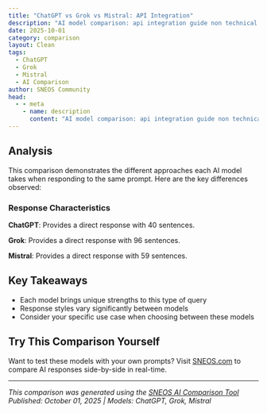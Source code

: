 ```yaml
---
title: "ChatGPT vs Grok vs Mistral: API Integration"
description: "AI model comparison: api integration guide non technical..."
date: 2025-10-01
category: comparison
layout: Clean
tags:
  - ChatGPT
  - Grok
  - Mistral
  - AI Comparison
author: SNEOS Community
head:
  - - meta
    - name: description
      content: "AI model comparison: api integration guide non technical..."
---
```


<ChatComparison
  title="ChatGPT vs Grok vs Mistral: API Integration"
  prompt="api integration guide non technical"
  :responses='{
    "ChatGPT": "Sure! Here\u2019s a simple, non-technical guide to understanding and using API integration:\n\n---\n\n### What is API Integration?\n\n**API** stands for **Application Programming Interface**. Think of it as a messenger that lets two different software applications talk to each other and share information or services.\n\n**API Integration** means connecting two or more software systems so they can work together automatically.\n\n---\n\n### Why Use API Integration?\n\n- To save time by automating tasks.\n- To keep information updated across different platforms.\n- To enable new features by connecting tools.\n- To improve accuracy by reducing manual data entry.\n\n---\n\n### How Does API Integration Work? (Simple Explanation)\n\n1. **Request**: One software sends a message requesting some information or action.\n2. **Processing**: The other software receives the request, processes it, and gets the needed data or performs the action.\n3. **Response**: It sends back the information or confirmation.\n\nImagine ordering food through a delivery app \u2014 the app communicates with the restaurant\u2019s system through an API to place your order and then informs you when it\u2019s ready.\n\n---\n\n### Steps to Do API Integration (Non-Technical)\n\n1. **Identify the Goal**  \n   Decide what you want the integration to do. For example, sync your customer contacts from a website to an email marketing tool.\n\n2. **Get Access**  \n   Usually, you need some credentials from the software (like a username and password or a key) to connect them securely.\n\n3. **Use an Integration Tool or Service**  \n   You don\u2019t need to code! There are many user-friendly platforms (like Zapier, Integromat, or Automate.io) where you can connect apps by clicking and filling forms.\n\n4. **Set up the Connection**  \n   Choose the apps you want to connect, define what triggers the action (like a new contact added), and decide what should happen next (like sending that contact info to another app).\n\n5. **Test the Integration**  \n   Try it out with sample data to see if it works as expected.\n\n6. **Go Live and Monitor**  \n   Start using the integration in real situations. Check on it occasionally to ensure it keeps working smoothly.\n\n---\n\n### Tips for Successful API Integration\n\n- **Read simple instructions:** Most platforms provide step-by-step guides.\n- **Start small:** Integrate one feature at a time.\n- **Use customer support:** Don\u2019t hesitate to ask help from the software\u2019s support teams.\n- **Keep security in mind:** Never share your passwords or keys publicly.\n\n---\n\nIf you want, I can help you find specific integration tools or guide you through a particular integration step-by-step!\n\n---\n\nWould you like help with a specific app or goal?",
    "Grok": "Creating an API integration guide for a non-technical audience requires explaining complex concepts in simple, everyday language, using relatable analogies and step-by-step instructions without diving into code or technical jargon. Below is a friendly, non-technical guide to help someone understand and get started with API integration.\n\n---\n\n### **API Integration Guide for Beginners (Non-Technical Users)**\n\n#### **What is an API? (Think of it as a Waiter at a Restaurant)**\nImagine you\u2019re at a restaurant. You don\u2019t go into the kitchen to make your food; instead, you tell a waiter what you want, and the waiter communicates your order to the kitchen. The kitchen prepares your meal and sends it back through the waiter. Here\u2019s the analogy breakdown:\n- **You** = A software or app that needs something (like data or a service).\n- **The Waiter** = The API (Application Programming Interface), acting as a middleman.\n- **The Kitchen** = Another app or system that has the data or service you need.\n\nAn API is simply a way for two different apps or tools to talk to each other and share information or perform tasks without you having to understand how everything works behind the scenes.\n\n#### **What is API Integration?**\nAPI integration is like setting up a system where the waiter (API) knows exactly how to take your order and deliver it between you and the kitchen (two apps). It\u2019s about connecting two tools so they can work together seamlessly. For example, when you log into a website using your Google account, that\u2019s API integration at work\u2014Google and the website are \u201Ctalking\u201D through an API to confirm who you are.\n\n---\n\n#### **Why Use APIs? (Benefits for Non-Technical People)**\n1. **Saves Time**: Instead of building something from scratch, you can use an existing tool\u2019s features (like sending emails or processing payments) through their API.\n2. **Connects Tools**: APIs let your favorite apps work together. For example, connecting your online store to a shipping tool to automatically calculate shipping costs.\n3. **Improves Experience**: It makes things smoother for users, like letting them pay with PayPal on your site without leaving the page.\n\n---\n\n#### **How Does API Integration Work in Simple Terms?**\nLet\u2019s break it down with an example of integrating a payment system (like PayPal) into a small online store:\n1. **You Have a Goal**: You want customers to pay for items on your website using PayPal.\n2. **PayPal Offers an API**: PayPal provides a \u201Cwaiter\u201D (their API) that knows how to handle payments.\n3. **You Connect the Tools**: You tell your website to talk to PayPal\u2019s API. This is often done by a developer or by using a no-code tool (we\u2019ll cover this later).\n4. **Data Flows**: When a customer clicks \u201CPay with PayPal,\u201D your website sends a request to PayPal\u2019s API. PayPal processes the payment and sends a confirmation back to your website.\n5. **It\u2019s Seamless**: The customer doesn\u2019t need to know how it works\u2014they just see that the payment went through.\n\n---\n\n#### **Steps to Start with API Integration (Non-Technical Approach)**\n\nWhile the actual \u201Ccoding\u201D part of API integration is usually handled by developers, you can still play a key role in planning and using no-code tools for simpler integrations. Here\u2019s how to get started:\n\n##### **Step 1: Identify Your Needs**\n- Ask yourself: \u201CWhat do I want to achieve?\u201D For example, do you want to send automated emails, accept payments, or show weather updates on your site?\n- Write down the tools or apps you\u2019re already using and what you want to connect them to.\n\nExample: \u201CI use Shopify for my online store, and I want to connect it to Mailchimp to send emails to customers automatically.\u201D\n\n##### **Step 2: Check if an API Exists**\n- Most modern tools and apps have an API. Go to the website of the tool you want to connect (like Mailchimp or PayPal) and look for a section called \u201CAPI,\u201D \u201CDevelopers,\u201D or \u201CIntegrations.\u201D\n- If they have an API, they\u2019ll usually have guides or instructions (even if they seem technical, you can share them with a developer later).\n\nTip: If there\u2019s no API, check if they offer pre-built integrations through platforms like Zapier (more on this below).\n\n##### **Step 3: Use No-Code Tools for Simple Integrations**\nIf you\u2019re not technical, you don\u2019t have to write code to integrate APIs. There are user-friendly tools designed for non-technical people:\n- **Zapier**: A tool that connects apps without coding. For example, you can set up a \u201CZap\u201D to send a Slack message every time someone buys something on your website.\n- **Make (formerly Integromat)**: Similar to Zapier, with visual workflows to automate tasks.\n- **IFTTT**: Great for simple personal automations, like saving emails to Google Drive.\nThese tools act like a \u201Ctranslator\u201D for APIs, letting you set up connections by clicking buttons instead of writing code.\n\nExample with Zapier:\n1. Sign up for Zapier.\n2. Choose the apps you want to connect (e.g., Shopify and Mailchimp).\n3. Follow the prompts to set up a \u201CZap\u201D (like \u201CWhen a new order is placed in Shopify, add the customer to a Mailchimp email list\u201D).\n4. Zapier handles the API work behind the scenes.\n\n##### **Step 4: Work with a Developer for Custom Needs**\nIf your integration is complex or no no-code tool can do it, you\u2019ll need a developer. Here\u2019s how to work with them effectively:\n- Explain your goal in simple terms: \u201CI want my website to send a text message to customers when they place an order.\u201D\n- Share any API documentation or guides you found in Step 2.\n- Ask the developer for a timeline and what they need from you (like account access or specific data).\n\n##### **Step 5: Test the Integration**\nOnce the integration is set up (whether through a no-code tool or a developer), test it to make sure it works:\n- Try the process yourself (e.g., place a test order to see if an email is sent).\n- Check for errors or delays and report them to your developer or tweak your no-code setup.\n\n##### **Step 6: Monitor and Maintain**\nAPIs can sometimes change or break, especially if one of the tools updates. Keep an eye on your integration to make sure it\u2019s working. Most no-code tools will notify you of issues, and developers can help with custom setups.\n\n---\n\n#### **Common API Integration Examples for Non-Technical Users**\nHere are some real-life ideas for API integrations you might want, along with no-code tools to help:\n1. **Sending Emails Automatically**: Connect your website or CRM (like HubSpot) to an email tool (like Mailchimp) using Zapier.\n2. **Accepting Payments**: Use Stripe or PayPal\u2019s API to let customers pay on your site. Many website builders like Wix or Shopify have built-in options for this.\n3. **Social Media Posting**: Automatically post to Instagram or Twitter when you add a blog post to your site using IFTTT or Zapier.\n4. **Customer Support**: Connect a chatbot tool to your website to handle customer questions using their API or a tool like Make.\n\n---\n\n#### **Things to Watch Out For**\nEven for non-technical users, there are a few things to be aware of:\n- **Costs**: Some APIs or no-code tools charge based on usage. Check pricing before you start.\n- **Security**: APIs often need \u201Ckeys\u201D (like a password) to work. Keep these keys safe and don\u2019t share them publicly.\n- **Limits**: Some APIs limit how much data or how many requests you can make (like only 100 requests per day). Check these in the API documentation or ask a developer.\n\n---\n\n#### **Where to Learn More or Get Help**\n- **No-Code Communities**: Join groups on Facebook or Reddit for tools like Zapier to ask questions and see examples.\n- **Tool Support**: Most tools (like Mailchimp or Shopify) have support teams or tutorials to help with integrations.\n- **Hire Help**: If you\u2019re stuck, hire a freelancer on platforms like Upwork or Fiverr to set up the integration for you.\n\n---\n\n#### **Final Thought: Start Small!**\nAPI integration might sound complicated, but with no-code tools and a clear idea of what you want, it\u2019s very doable\u2014even if you\u2019re not tech-savvy. Start with a simple integration (like connecting two apps with Zapier) to build confidence. Once you see how powerful it is, you can explore bigger ideas or bring in a developer for custom work.\n\nIf you have a specific integration in mind (like connecting two apps), let me know, and I can guide you through the first steps in plain language!\n\n--- \n\nThis guide avoids technical terms like \u201Cendpoints\u201D or \u201CHTTP requests\u201D and focuses on relatable explanations and actionable steps. If you\u2019re looking for guidance on a specific API integration, feel free to ask!",
    "Mistral": "Sure! Integrating an API can seem daunting, but it doesn\u0027t have to be. Here\u2019s a simplified, non-technical guide to help you understand the basics of API integration:\n\n### What is an API?\nAn API (Application Programming Interface) is like a messenger that allows different software applications to communicate with each other. Think of it as a waiter in a restaurant who takes your order (request) and brings your food (response).\n\n### Why Integrate an API?\n- **Automation**: Automate tasks between different software.\n- **Data Exchange**: Share data between different systems.\n- **Enhanced Functionality**: Add new features to your existing software.\n\n### Steps to Integrate an API\n\n#### 1. **Identify Your Needs**\n   - **What do you want to achieve?** For example, do you want to send automated emails, fetch weather data, or process payments?\n   - **Which API do you need?** There are APIs for almost everything\u2014social media, payments, weather, etc.\n\n#### 2. **Find the Right API**\n   - **Search Online**: Look for APIs that meet your needs. Websites like ProgrammableWeb or RapidAPI can be helpful.\n   - **Check Documentation**: Most APIs come with documentation that explains how to use them.\n\n#### 3. **Get Access**\n   - **Sign Up**: Many APIs require you to sign up for an account.\n   - **API Key**: You\u2019ll often get an API key, which is like a password that allows you to access the API.\n\n#### 4. **Understand the Basics**\n   - **Endpoints**: These are specific URLs where you send your requests. Think of them as different tables in a restaurant.\n   - **Requests**: These are the messages you send to the API. They usually include what you want (e.g., weather data for a specific city).\n   - **Responses**: These are the messages you get back from the API. They contain the data you requested.\n\n#### 5. **Make a Request**\n   - **Use a Tool**: Tools like Postman or Insomnia can help you send requests without writing code.\n   - **Fill in the Details**: Enter the endpoint, API key, and any other required information.\n   - **Send the Request**: Click a button to send your request and see the response.\n\n#### 6. **Handle the Response**\n   - **Check the Data**: Make sure the response contains the data you need.\n   - **Use the Data**: Depending on your needs, you might display this data on a website, use it in a report, or send it to another system.\n\n#### 7. **Automate the Process**\n   - **Schedule Requests**: Use tools like Zapier or Integromat to automate API requests.\n   - **Integrate with Your System**: If you have a developer, they can write code to integrate the API directly into your software.\n\n### Example: Weather API Integration\n\n1. **Identify Need**: You want to display the current weather on your website.\n2. **Find API**: Search for a weather API like OpenWeatherMap.\n3. **Get Access**: Sign up on OpenWeatherMap and get your API key.\n4. **Understand Basics**: Read the documentation to understand how to make a request.\n5. **Make a Request**: Use Postman to send a request to the weather endpoint with your API key and the city name.\n6. **Handle Response**: Check the response to see the weather data.\n7. **Automate**: Use a tool like Zapier to automatically fetch and display the weather data on your website.\n\n### Tips\n- **Start Small**: Begin with simple requests and gradually move to more complex ones.\n- **Use Tools**: Tools like Postman can make the process much easier.\n- **Ask for Help**: If you get stuck, don\u2019t hesitate to ask for help from the API provider or online communities.\n\n### Conclusion\nAPI integration can open up a world of possibilities for automating tasks and enhancing your software. With a bit of patience and the right tools, you can successfully integrate APIs without needing deep technical knowledge."
  }'
  published-date="18:42"
/>

## Analysis

This comparison demonstrates the different approaches each AI model takes when responding to the same prompt. Here are the key differences observed:

### Response Characteristics

**ChatGPT**: Provides a direct response with 40 sentences. 

**Grok**: Provides a direct response with 96 sentences. 

**Mistral**: Provides a direct response with 59 sentences. 

## Key Takeaways

- Each model brings unique strengths to this type of query
- Response styles vary significantly between models
- Consider your specific use case when choosing between these models

## Try This Comparison Yourself

Want to test these models with your own prompts? Visit [SNEOS.com](https://sneos.com) to compare AI responses side-by-side in real-time.

---

*This comparison was generated using the [SNEOS AI Comparison Tool](https://sneos.com)*
*Published: October 01, 2025 | Models: ChatGPT, Grok, Mistral*
